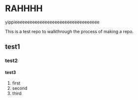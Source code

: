 # RAHHHH

yippieeeeeeeeeeeeeeeeeeeeeeeeeeeeeeeeee

This is a test repo to walkthrough the process of making a repo.

<!-- one hashtag makes a header of the text. the more you add, the smaller the heading. AKA, more #'s (hashtags), the smaller the text. -->

<!-- Example: -->

## test1
### test2
#### test3

<!-- -------------------------------- -->


<!-- This makes a list. 1 = numbered list -->

<!-- Example: -->

1. first
1. second
1. third